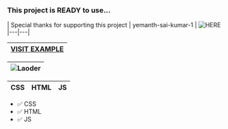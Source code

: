 ### This project is READY to use...

| Special thanks for supporting this project | yemanth-sai-kumar-1 | ![HERE](https://github.com/yemanth-sai-kumar-1)
|---|---|



|[VISIT EXAMPLE](https://bylickilabs.github.io/example.github.io/)|
|---|

|![Laoder](https://github.com/bylickilabs/Website-Loader/assets/109308073/3330aa36-2adc-4ab2-b810-1e3068f23f0b)|
|---|


| CSS | HTML | JS |
|---|---|---|

- ✅ CSS
- ✅ HTML
- ✅ JS

